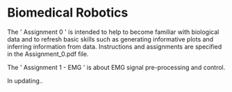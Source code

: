 # Biomedical Robotics

The ' Assignment 0 ' is intended to help to become familiar with biological data and to refresh basic skills such as generating informative plots and inferring information from data.
Instructions and assignments are specified in the Assignment_0.pdf file.

The ' Assignment 1 - EMG ' is about EMG signal pre-processing and control.

In updating..

